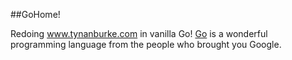 ##GoHome!

Redoing www.tynanburke.com in vanilla Go!
[Go](https://golang.org/) is a wonderful programming language from the people who brought you Google.
